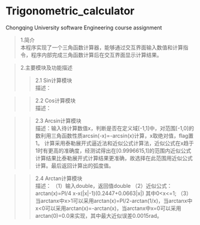 # Trigonometric_calculator
Chongqing University software Engineering course assignment
>1.简介  
    本程序实现了一个三角函数计算器，能够通过交互界面输入数值和计算指令，程序内部完成三角函数计算后在交互界面显示计算结果。  

>2.主要模块及功能描述  
>>2.1 Sin计算模块  
    描述：

>>2.2 Cos计算模块  
    描述：

>>2.3 Arcsin计算模块  
    描述：输入待计算数值x，判断是否在定义域[-1,1]中，对范围[-1,0]的数利用三角函数性质arcsin(-x)=-arcsin(x)计算，x取绝对值，flag置1。
计算采用泰勒展开式逼近法和近似公式计算法，近似公式在x趋于1时有更高的准确度，经测试得出在[0.9996615,1]的范围内近似公式计算结果比泰勒展开式计算结果更准确，故选择在此范围用近似公式计算。最后返回计算出的弧度值。

>>2.4 Arctan计算模块  
    描述：
    （1）输入double，返回值double
    （2）近似公式：arctan⁡(x)=PI/4 x-x(|x|-1)(0.2447+0.0663|x|) 其中0<x<=1;
    （3）当arctanx中x>1可以采用arctan⁡(x)=PI/2-arctan⁡(1/x)，当arctanx中x<0可以采用arctan⁡(x)=-arctan⁡(x)，当arctanx中x=0可以采用arctan⁡(0)=0.0来实现，其中最大近似误差0.0015rad。
